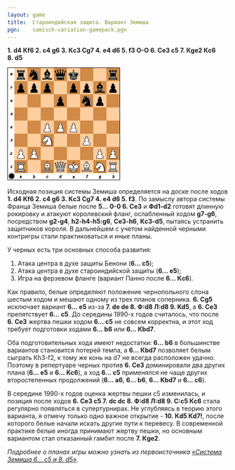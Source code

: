 ```yaml
---
layout: game
title:  Староиндийская защита. Вариант Земиша
pgn:    samisch-variation-gamepack.pgn
---
```


**1. d4 Кf6 2. c4 g6 3. Кc3 Сg7 4. e4 d6 5. f3 O-O 6. Сe3 c5 7. Кge2 Кc6 8. d5**

<img src="samisch-variation.png" class="pull-left" style="margin-right:10px">

Исходная позиция системы Земиша определяется на доске после ходов **1. d4 Кf6 2. c4 g6 3. Кc3 Сg7 4. e4 d6 5. f3**. По замыслу автора системы Франца Земиша белые после **5... 0-0 6. Сe3** и **Фd1-d2** готовят длинную рокировку и атакуют королевский фланг, ослабленный ходом **g7-g6**, посредством **g2-g4**, **h2-h4-h5:g6**, **Сe3-h6**, **Кc3-d5**, пытаясь устранить защитников короля. В дальнейшем с учетом найденной черными контригры стали практиковаться и иные планы.

<div class="clearfix"></div>
<p></p>

У черных есть три основных способа развития:

1. Атака центра в духе защиты Бенони (**6... с5**);
2. Атака центра в духе староиндийской защиты (**6... е5**);
3. Игра на ферзевом фланге (вариант Панно после **6... Кc6**).

Как правило, белые определяют положение чернопольного слона шестым ходом и мешают одному из трех планов соперника. **6. Сg5** исключает вариант **6... е5** из-за **7. de de 8. Ф:d8 Л:d8 9. Kd5**, а **6. Сe3** препятствует **6... с5**. До середины 1990-х годов считалось, что после **6. Сe3** жертва пешки ходом **6... с5** не совсем корректна, и этот ход требует подготовки ходами **6... b6** или **6... Кbd7**.

Оба подготовительных хода имеют недостатки: **6... b6** в большинстве вариантов становится потерей темпа, а **6... Кbd7** позволяет белым сыграть Кh3-f2, к тому же конь на d7 не всегда расположен удачно. Поэтому в репертуаре черных против **6. Сe3** доминировали два других плана (**6... е5** и **6... Kc6**), а ход **6... с5** применялся не чаще других второстепенных продолжений (**6... а6**, **6... b6**, **6... Kbd7** и **6... с6**).

В середине 1990-х годов оценка жертвы пешки с5 изменилась, и позиция после ходов **6. Ce3 c5 7. dc dc 8. Ф:d8 Л:d8 9. С:c5 Кc6** стала регулярно появляться в супертурнирах. Не углубляясь в теорию этого варианта, я отмечу только одно важное открытие - **10. Кd5 Кd7!**, после которого белые начали искать другие пути к перевесу. В современной практике белые иногда принимают жертву пешки, но основным вариантом стал отказанный гамбит после **7. Кge2**.

*Подробнее о планах игры можно узнать из первоисточника [«Система Земиша 6... c5 и 8. d5»](http://crestbook.com/node/1871).*
